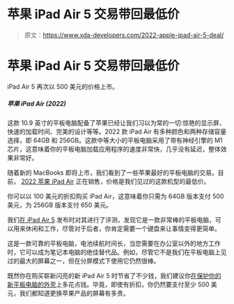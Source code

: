 # 苹果 iPad Air 5 交易带回最低价

> 原文：<https://www.xda-developers.com/2022-apple-ipad-air-5-deal/>

# 苹果 iPad Air 5 交易带回最低价

iPad Air 5 再次以 500 美元的价格上市。

##### 苹果 iPad Air (2022)

这款 10.9 英寸的平板电脑配备了苹果已经让我们习以为常的一切:惊艳的显示屏、快速的加载时间、完美的设计等等。2022 款 iPad Air 有多种颜色和两种存储容量选择，即 64GB 和 256GB。这款中等大小的平板电脑采用了带有神经引擎的 M1 芯片，这意味着你的平板电脑加载应用程序的速度非常快，几乎没有延迟，整体效果非常好。

随着新的 MacBooks 即将上市，我们看到了一些苹果最好的平板电脑的交易。目前， [2022 苹果 iPad Air](https://www.xda-developers.com/macbook-pro-2023-launch/) 正在销售，价格是我们见过的这款机型的最低价。

你可以以 100 美元的折扣购买 iPad Air，这意味着你只需为 64GB 版本支付 500 美元，为 256GB 版本支付 650 美元。

我们[在 iPad Air 5](https://www.xda-developers.com/apple-ipad-air-5-review/) 发布时对其进行了评测，发现它是一款非常棒的平板电脑，可以用来休闲和工作，尽管对于后者，你肯定需要一个键盘来让事情变得更简单。

这是一款可靠的平板电脑，电池续航时间长，当您需要在办公室以外的地方工作时，它可以成为笔记本电脑的绝佳替代品。例如，尽管它不是我们在平板电脑上见过的最大的屏幕之一，但在分屏模式下使用它仍然很棒。

既然你在购买崭新闪亮的新 iPad Air 5 时节省了不少钱，我们建议你[在保护你的新平板电脑的外壳](https://www.xda-developers.com/best-apple-ipad-air-5-cases/)上多花点钱。毕竟，即使有折扣，你仍然要支付至少 500 美元，我们都知道更换苹果产品的屏幕有多贵。
